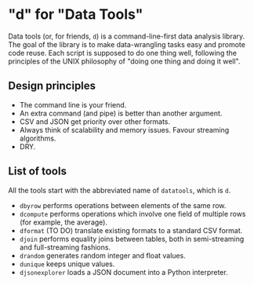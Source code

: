 "d" for "Data Tools"
====================

Data tools (or, for friends, `d`) is a command-line-first data analysis
library. The goal of the library is to make data-wrangling tasks easy
and promote code reuse. Each script is supposed to do one thing well,
following the principles of the UNIX philosophy of "doing one thing and
doing it well".

Design principles
-----------------

- The command line is your friend.
- An extra command (and pipe) is better than another argument.
- CSV and JSON get priority over other formats.
- Always think of scalability and memory issues. Favour streaming algorithms.
- DRY.

List of tools
-------------

All the tools start with the abbreviated name of `datatools`, which is `d`.

- `dbyrow` performs operations between elements of the same row.
- `dcompute` performs operations which involve one field of multiple rows (for example, the average).
- `dformat` (TO DO) translate existing formats to a standard CSV format.
- `djoin` performs equality joins between tables, both in semi-streaming and full-streaming fashions.
- `drandom` generates random integer and float values.
- `dunique` keeps unique values.
- `djsonexplorer` loads a JSON document into a Python interpreter.
